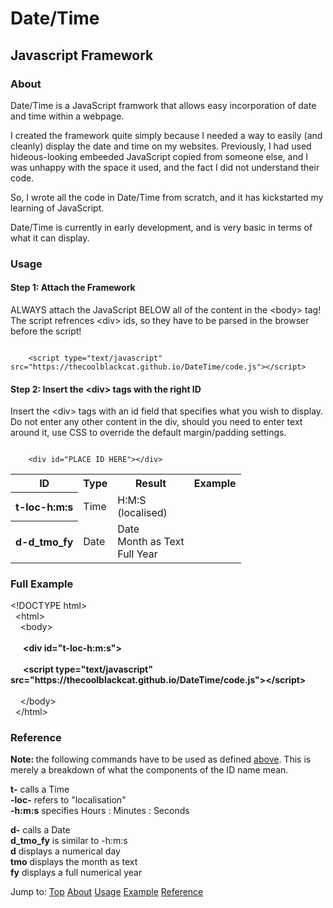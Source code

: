
# Date/Time
## Javascript Framework

### About
Date/Time is a JavaScript framwork that allows easy incorporation of date and time within a webpage.

I created the framework quite simply because I needed a way to easily (and cleanly) display the date and time on my websites. Previously, I had used hideous-looking embeeded JavaScript copied from someone else, and I was unhappy with the space it used, and the fact I did not understand their code.

So, I wrote all the code in Date/Time from scratch, and it has kickstarted my learning of JavaScript.

Date/Time is currently in early development, and is very basic in terms of what it can display.

### Usage
<h4>Step 1: Attach the Framework</h4>
<p>
	ALWAYS attach the JavaScript BELOW all of the content in the &lt;body&gt; tag!
	The script refrences &lt;div&gt; ids, so they have to be parsed in the browser before the script!
</p>
<code>
	&lt;script type="text/javascript" src="https://thecoolblackcat.github.io/DateTime/code.js"&gt;&lt;/script&gt;
</code>

<h4>Step 2: Insert the &lt;div&gt; tags with the right ID</h4>
<p>
	Insert the &lt;div&gt; tags with an id field that specifies what you wish to display.
	Do not enter any other content in the div, should you need to enter text around it, use CSS to override the default margin/padding settings.
</p>
<code>
	&lt;div id="PLACE ID HERE"&gt;&lt;/div&gt;
</code>
<table>
	<tr>
		<th>ID</th>
		<th>Type</th>
		<th>Result</th>
		<th>Example</th>
	</tr>
	<tr>
		<th>t-loc-h:m:s</th>
		<td>Time</td>
		<td>
			H:M:S<br />
			(localised)
		</td>
		<td><div id="t-loc-h:m:s"></div></td>
	</tr>
	<tr>
		<th>d-d_tmo_fy</th>
		<td>Date</td>
		<td>
			Date<br />
			Month as Text<br />
			Full Year
		</td>
		<td><div id="d-d_tmo_fy"></div></td>
	</tr>
</table>
<script src="https://thecoolblackcat.github.io/DateTime/code.js"></script>

<h3 id="fullexample">Full Example</h3>
<p>
		&lt;!DOCTYPE html&gt;<br />
		&nbsp;&nbsp;&lt;html&gt;<br />
		&nbsp;&nbsp;&nbsp;&nbsp;&lt;body&gt;<br /><br />
		<strong>
		&nbsp;&nbsp;&nbsp;&nbsp;&nbsp;&nbsp;&lt;div id="t-loc-h:m:s"&gt;<br /><br />
		&nbsp;&nbsp;&nbsp;&nbsp;&nbsp;&nbsp;&lt;script type="text/javascript" src="https://thecoolblackcat.github.io/DateTime/code.js"&gt;&lt;/script&gt;<br /><br />
		</strong>
		&nbsp;&nbsp;&nbsp;&nbsp;&lt;/body&gt;<br />
		&nbsp;&nbsp;&lt;/html&gt;
</p>
<div id="resultFullExample">
	<div div id="t-loc-h:m:s"></div>
	<script src="https://thecoolblackcat.github.io/DateTime/code.js"></script>
</div>
<!--
<h3>Result</h3>
<div id="result">
			<div id="t-loc-h:m:s"></div>
			<div id="t-loc-h:m:s"></div>
			<script type="text/javascript" src="code.js" />
</div>-->
<h3 id="reference">Reference</h3>
<p>
	<strong>Note: </strong>the following commands have to be used as defined <a class="intext" href="#usage">above</a>.
	This is merely a breakdown of what the components of the ID name mean.
</p>
<p>
<strong>t-</strong> calls a Time <br />
<strong>-loc-</strong> refers to "localisation" <br />
<strong>-h:m:s</strong> specifies Hours : Minutes : Seconds <br/>
</p>
<p>
<strong>d-</strong>  calls a Date <br />
<strong>d_tmo_fy</strong> is similar to -h:m:s <br />
<strong>d</strong> displays a numerical day <br />
<strong>tmo</strong> displays the month as text <br />
<strong>fy</strong> displays a full numerical year <br />
</p>
<div id="nav">
Jump to:
<a href="#top">Top</a>
<a href="#about">About</a>
<a href="#usage">Usage</a>
<a href="#fullexample">Example</a>
<a href="#reference">Reference</a>
</div>
<span id="bottom"></span>
</body>
</html>

